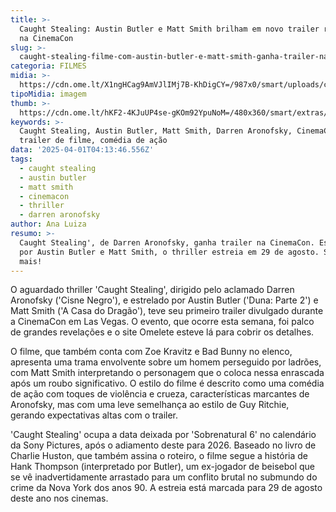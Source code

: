 ```yaml
---
title: >-
  Caught Stealing: Austin Butler e Matt Smith brilham em novo trailer revelado
  na CinemaCon
slug: >-
  caught-stealing-filme-com-austin-butler-e-matt-smith-ganha-trailer-na-cinemacon
categoria: FILMES
midia: >-
  https://cdn.ome.lt/X1ngHCag9AmVJlIMj7B-KhDigCY=/987x0/smart/uploads/conteudo/fotos/caught-stealing-matt-smith-austin-butler.png
tipoMidia: imagem
thumb: >-
  https://cdn.ome.lt/hKF2-4KJuUP4se-gKOm92YpuNoM=/480x360/smart/extras/conteudos/caught-stealing-matt-smith-austin-butler.png
keywords: >-
  Caught Stealing, Austin Butler, Matt Smith, Darren Aronofsky, CinemaCon,
  trailer de filme, comédia de ação
data: '2025-04-01T04:13:46.556Z'
tags:
  - caught stealing
  - austin butler
  - matt smith
  - cinemacon
  - thriller
  - darren aronofsky
author: Ana Luiza
resumo: >-
  Caught Stealing', de Darren Aronofsky, ganha trailer na CinemaCon. Estrelado
  por Austin Butler e Matt Smith, o thriller estreia em 29 de agosto. Saiba
  mais!
---
```


O aguardado thriller 'Caught Stealing', dirigido pelo aclamado Darren Aronofsky ('Cisne Negro'), e estrelado por Austin Butler ('Duna: Parte 2') e Matt Smith ('A Casa do Dragão'), teve seu primeiro trailer divulgado durante a CinemaCon em Las Vegas. O evento, que ocorre esta semana, foi palco de grandes revelações e o site Omelete esteve lá para cobrir os detalhes.

O filme, que também conta com Zoe Kravitz e Bad Bunny no elenco, apresenta uma trama envolvente sobre um homem perseguido por ladrões, com Matt Smith interpretando o personagem que o coloca nessa enrascada após um roubo significativo. O estilo do filme é descrito como uma comédia de ação com toques de violência e crueza, características marcantes de Aronofsky, mas com uma leve semelhança ao estilo de Guy Ritchie, gerando expectativas altas com o trailer.

'Caught Stealing' ocupa a data deixada por 'Sobrenatural 6' no calendário da Sony Pictures, após o adiamento deste para 2026. Baseado no livro de Charlie Huston, que também assina o roteiro, o filme segue a história de Hank Thompson (interpretado por Butler), um ex-jogador de beisebol que se vê inadvertidamente arrastado para um conflito brutal no submundo do crime da Nova York dos anos 90. A estreia está marcada para 29 de agosto deste ano nos cinemas.
